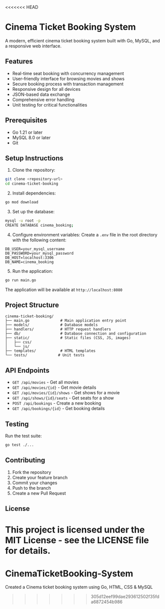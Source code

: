 <<<<<<< HEAD
# Cinema Ticket Booking System

A modern, efficient cinema ticket booking system built with Go, MySQL, and a responsive web interface.

## Features

- Real-time seat booking with concurrency management
- User-friendly interface for browsing movies and shows
- Secure booking process with transaction management
- Responsive design for all devices
- JSON-based data exchange
- Comprehensive error handling
- Unit testing for critical functionalities

## Prerequisites

- Go 1.21 or later
- MySQL 8.0 or later
- Git

## Setup Instructions

1. Clone the repository:
```bash
git clone <repository-url>
cd cinema-ticket-booking
```

2. Install dependencies:
```bash
go mod download
```

3. Set up the database:
```bash
mysql -u root -p
CREATE DATABASE cinema_booking;
```

4. Configure environment variables:
Create a `.env` file in the root directory with the following content:
```
DB_USER=your_mysql_username
DB_PASSWORD=your_mysql_password
DB_HOST=localhost:3306
DB_NAME=cinema_booking
```

5. Run the application:
```bash
go run main.go
```

The application will be available at `http://localhost:8080`

## Project Structure

```
cinema-ticket-booking/
├── main.go              # Main application entry point
├── models/              # Database models
├── handlers/            # HTTP request handlers
├── db/                  # Database connection and configuration
├── static/              # Static files (CSS, JS, images)
│   ├── css/
│   └── js/
├── templates/           # HTML templates
└── tests/              # Unit tests
```

## API Endpoints

- `GET /api/movies` - Get all movies
- `GET /api/movies/{id}` - Get movie details
- `GET /api/movies/{id}/shows` - Get shows for a movie
- `GET /api/shows/{id}/seats` - Get seats for a show
- `POST /api/bookings` - Create a new booking
- `GET /api/bookings/{id}` - Get booking details

## Testing

Run the test suite:
```bash
go test ./...
```

## Contributing

1. Fork the repository
2. Create your feature branch
3. Commit your changes
4. Push to the branch
5. Create a new Pull Request

## License

This project is licensed under the MIT License - see the LICENSE file for details. 
=======
# CinemaTicketBooking-System
Created a Cinema ticket booking system using Go, HTML, CSS &amp; MySQL
>>>>>>> 305d12eef99dae293612502f35fda6872454b986
